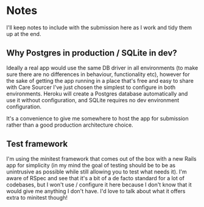 # Notes

I'll keep notes to include with the submission here as I work and tidy
them up at the end.

## Why Postgres in production / SQLite in dev?

Ideally a real app would use the same DB driver in all environments (to make sure there are no differences in behaviour, functionality etc), however for the sake of getting the app running in a place that's free and easy to share with Care Sourcer I've just chosen the simplest to configure in both environments. Heroku will create a Postgres database automatically and use it without configuration, and SQLite requires no dev environment configuration.

It's a convenience to give me somewhere to host the app for submission rather than a good production architecture choice.

## Test framework

I'm using the minitest framework that comes out of the box with a new Rails app for simplicity (in my mind the goal of testing should be to be as unintrusive as possible while still allowing you to test what needs it). I'm aware of RSpec and see that it's a bit of a de facto standard for a lot of codebases, but I won't use / configure it here because I don't know that it would give me anything I don't have. I'd love to talk about what it offers extra to minitest though!
